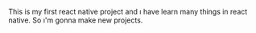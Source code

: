 This is my first react native project and ı have learn many things in react native. So ı'm gonna make new projects.